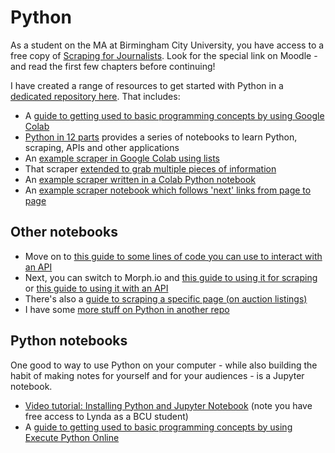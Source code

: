 # Python

As a student on the MA at Birmingham City University, you have access to a free copy of [Scraping for Journalists](https://leanpub.com/scrapingforjournalists). Look for the special link on Moodle - and read the first few chapters before continuing!

I have created a range of resources to get started with Python in a [dedicated repository here](https://github.com/paulbradshaw/pythonintro/). That includes:

* A [guide to getting used to basic programming concepts by using Google Colab](https://github.com/paulbradshaw/MED7369-Specialist-Investigative-Journalism/blob/master/python/pythonFirstStepsColab.ipynb)
* [Python in 12 parts](https://github.com/paulbradshaw/pythonin12parts) provides a series of notebooks to learn Python, scraping, APIs and other applications
* An [example scraper in Google Colab using lists](https://github.com/paulbradshaw/MED7369-Specialist-Investigative-Journalism/blob/master/python/anExampleScraperList.ipynb)
* That scraper [extended to grab multiple pieces of information](https://github.com/paulbradshaw/MED7369-Specialist-Investigative-Journalism/blob/master/python/anExampleScraperList_multipleItems.ipynb)
* An [example scraper written in a Colab Python notebook](https://github.com/paulbradshaw/MED7369-Specialist-Investigative-Journalism/blob/master/python/anExampleScraper1page.ipynb)
* An [example scraper notebook which follows 'next' links from page to page](https://github.com/paulbradshaw/MED7369-Specialist-Investigative-Journalism/blob/master/python/anExampleScraperNextPage.ipynb)

## Other notebooks

* Move on to [this guide to some lines of code you can use to interact with an API](https://github.com/paulbradshaw/python_demo/blob/master/executepythononline.md)
* Next, you can switch to Morph.io and [this guide to using it for scraping](https://github.com/paulbradshaw/MED7369-Specialist-Investigative-Journalism/blob/master/python/1introtopython.ipynb) or [this guide to using it with an API](https://github.com/paulbradshaw/python_demo/blob/master/morphio.md)
* There's also a [guide to scraping a specific page (on auction listings)](https://github.com/paulbradshaw/MED7369-Specialist-Investigative-Journalism/blob/master/python/scrapingauctions.md)
* I have some [more stuff on Python in another repo](https://github.com/paulbradshaw/python_demo)

## Python notebooks

One good to way to use Python on your computer - while also building the habit of making notes for yourself and for your audiences - is a Jupyter notebook.

* [Video tutorial: Installing Python and Jupyter Notebook](https://www.lynda.com/Software-Development-tutorials/Installing-Python-Jupyter-Notebook/576698/605448-4.html) (note you have free access to Lynda as a BCU student)
* A [guide to getting used to basic programming concepts by using Execute Python Online](https://github.com/paulbradshaw/pythonintro/blob/master/execute_python_online.ipynb)
